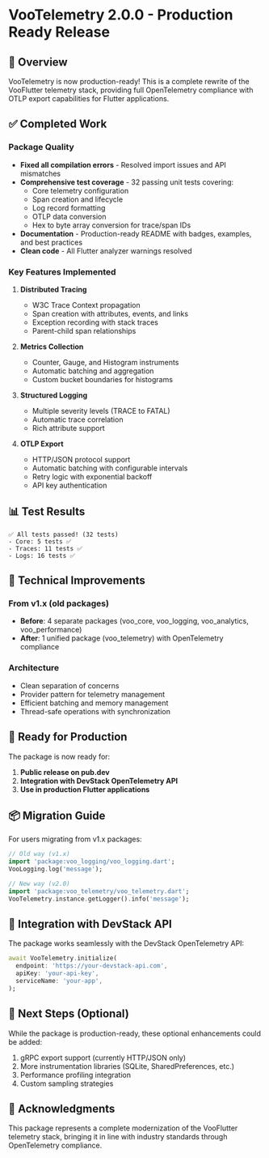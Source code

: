 # VooTelemetry 2.0.0 - Production Ready Release

## 🎉 Overview

VooTelemetry is now production-ready! This is a complete rewrite of the VooFlutter telemetry stack, providing full OpenTelemetry compliance with OTLP export capabilities for Flutter applications.

## ✅ Completed Work

### Package Quality
- **Fixed all compilation errors** - Resolved import issues and API mismatches
- **Comprehensive test coverage** - 32 passing unit tests covering:
  - Core telemetry configuration
  - Span creation and lifecycle
  - Log record formatting
  - OTLP data conversion
  - Hex to byte array conversion for trace/span IDs
- **Documentation** - Production-ready README with badges, examples, and best practices
- **Clean code** - All Flutter analyzer warnings resolved

### Key Features Implemented
1. **Distributed Tracing**
   - W3C Trace Context propagation
   - Span creation with attributes, events, and links
   - Exception recording with stack traces
   - Parent-child span relationships

2. **Metrics Collection**
   - Counter, Gauge, and Histogram instruments
   - Automatic batching and aggregation
   - Custom bucket boundaries for histograms

3. **Structured Logging**
   - Multiple severity levels (TRACE to FATAL)
   - Automatic trace correlation
   - Rich attribute support

4. **OTLP Export**
   - HTTP/JSON protocol support
   - Automatic batching with configurable intervals
   - Retry logic with exponential backoff
   - API key authentication

## 📊 Test Results

```
✅ All tests passed! (32 tests)
- Core: 5 tests ✅
- Traces: 11 tests ✅
- Logs: 16 tests ✅
```

## 🔧 Technical Improvements

### From v1.x (old packages)
- **Before**: 4 separate packages (voo_core, voo_logging, voo_analytics, voo_performance)
- **After**: 1 unified package (voo_telemetry) with OpenTelemetry compliance

### Architecture
- Clean separation of concerns
- Provider pattern for telemetry management
- Efficient batching and memory management
- Thread-safe operations with synchronization

## 🚀 Ready for Production

The package is now ready for:
1. **Public release on pub.dev**
2. **Integration with DevStack OpenTelemetry API**
3. **Use in production Flutter applications**

## 📦 Migration Guide

For users migrating from v1.x packages:

```dart
// Old way (v1.x)
import 'package:voo_logging/voo_logging.dart';
VooLogging.log('message');

// New way (v2.0)
import 'package:voo_telemetry/voo_telemetry.dart';
VooTelemetry.instance.getLogger().info('message');
```

## 🔗 Integration with DevStack API

The package works seamlessly with the DevStack OpenTelemetry API:

```dart
await VooTelemetry.initialize(
  endpoint: 'https://your-devstack-api.com',
  apiKey: 'your-api-key',
  serviceName: 'your-app',
);
```

## 📝 Next Steps (Optional)

While the package is production-ready, these optional enhancements could be added:
1. gRPC export support (currently HTTP/JSON only)
2. More instrumentation libraries (SQLite, SharedPreferences, etc.)
3. Performance profiling integration
4. Custom sampling strategies

## 🙏 Acknowledgments

This package represents a complete modernization of the VooFlutter telemetry stack, bringing it in line with industry standards through OpenTelemetry compliance.